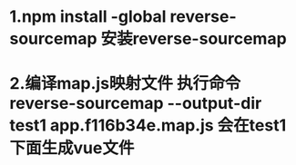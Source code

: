 # 1.npm install -global reverse-sourcemap 安装reverse-sourcemap

# 2.编译map.js映射文件 执行命令 reverse-sourcemap --output-dir test1 app.f116b34e.map.js 会在test1下面生成vue文件